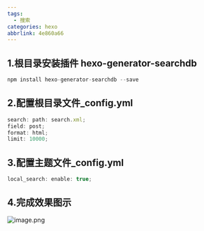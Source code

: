```yaml
---
tags:
  - 搜索
categories: hexo
abbrlink: 4e860a66
---
```


## 1.根目录安装插件 hexo-generator-searchdb

```javascript
npm install hexo-generator-searchdb --save
```

## 2.配置根目录文件\_config.yml

```javascript
search: path: search.xml;
field: post;
format: html;
limit: 10000;
```

##

## 3.配置主题文件\_config.yml

```javascript
local_search: enable: true;
```

## 4.完成效果图示

![image.png](https://cdn.nlark.com/yuque/0/2020/png/241787/1588695774509-2476d128-a52b-4d6b-8e64-7269b5c7389b.png#align=left&display=inline&height=568&margin=%5Bobject%20Object%5D&name=image.png&originHeight=1136&originWidth=2180&size=310201&status=done&style=none&width=1090)
